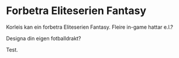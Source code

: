 # Forbetra Eliteserien Fantasy

Korleis kan ein forbetra Eliteserien Fantasy. Fleire in-game hattar e.l.?

Designa din eigen fotballdrakt?

Test.